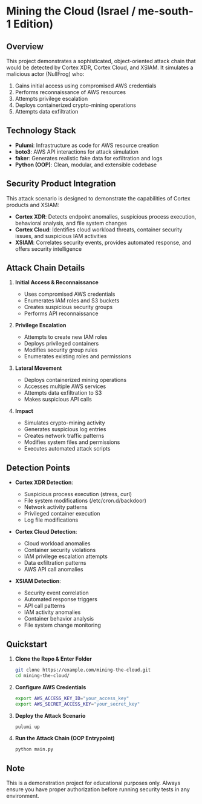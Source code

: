 # Mining the Cloud (Israel / me-south-1 Edition)

## Overview
This project demonstrates a sophisticated, object-oriented attack chain that would be detected by Cortex XDR, Cortex Cloud, and XSIAM. It simulates a malicious actor (NullFrog) who:
1. Gains initial access using compromised AWS credentials
2. Performs reconnaissance of AWS resources
3. Attempts privilege escalation
4. Deploys containerized crypto-mining operations
5. Attempts data exfiltration

## Technology Stack
- **Pulumi**: Infrastructure as code for AWS resource creation
- **boto3**: AWS API interactions for attack simulation
- **faker**: Generates realistic fake data for exfiltration and logs
- **Python (OOP)**: Clean, modular, and extensible codebase

## Security Product Integration
This attack scenario is designed to demonstrate the capabilities of Cortex products and XSIAM:
- **Cortex XDR**: Detects endpoint anomalies, suspicious process execution, behavioral analysis, and file system changes
- **Cortex Cloud**: Identifies cloud workload threats, container security issues, and suspicious IAM activities
- **XSIAM**: Correlates security events, provides automated response, and offers security intelligence

## Attack Chain Details
1. **Initial Access & Reconnaissance**
   - Uses compromised AWS credentials
   - Enumerates IAM roles and S3 buckets
   - Creates suspicious security groups
   - Performs API reconnaissance

2. **Privilege Escalation**
   - Attempts to create new IAM roles
   - Deploys privileged containers
   - Modifies security group rules
   - Enumerates existing roles and permissions

3. **Lateral Movement**
   - Deploys containerized mining operations
   - Accesses multiple AWS services
   - Attempts data exfiltration to S3
   - Makes suspicious API calls

4. **Impact**
   - Simulates crypto-mining activity
   - Generates suspicious log entries
   - Creates network traffic patterns
   - Modifies system files and permissions
   - Executes automated attack scripts

## Detection Points
- **Cortex XDR Detection**:
  - Suspicious process execution (stress, curl)
  - File system modifications (/etc/cron.d/backdoor)
  - Network activity patterns
  - Privileged container execution
  - Log file modifications

- **Cortex Cloud Detection**:
  - Cloud workload anomalies
  - Container security violations
  - IAM privilege escalation attempts
  - Data exfiltration patterns
  - AWS API call anomalies

- **XSIAM Detection**:
  - Security event correlation
  - Automated response triggers
  - API call patterns
  - IAM activity anomalies
  - Container behavior analysis
  - File system change monitoring

## Quickstart
1. **Clone the Repo & Enter Folder**  
   ```bash
   git clone https://example.com/mining-the-cloud.git
   cd mining-the-cloud/
   ```

2. **Configure AWS Credentials**
   ```bash
   export AWS_ACCESS_KEY_ID="your_access_key"
   export AWS_SECRET_ACCESS_KEY="your_secret_key"
   ```

3. **Deploy the Attack Scenario**
   ```bash
   pulumi up
   ```

4. **Run the Attack Chain (OOP Entrypoint)**
   ```bash
   python main.py
   ```

## Note
This is a demonstration project for educational purposes only. Always ensure you have proper authorization before running security tests in any environment.


